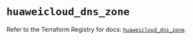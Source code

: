 # `huaweicloud_dns_zone`

Refer to the Terraform Registry for docs: [`huaweicloud_dns_zone`](https://registry.terraform.io/providers/huaweicloud/huaweicloud/1.71.1/docs/resources/dns_zone).
